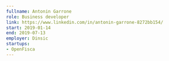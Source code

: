 ```yaml
---
fullname: Antonin Garrone
role: Business developer
link: https://www.linkedin.com/in/antonin-garrone-8272bb154/
start: 2019-01-14
end: 2019-07-13
employer: Dinsic
startups:
- OpenFisca
---
```


